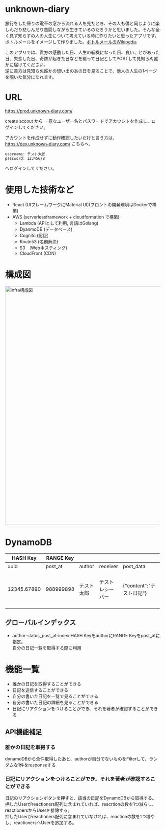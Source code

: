 # unknown-diary
旅行をした帰りの電車の窓から流れる人を見たとき、その人も僕と同じように楽しんだり悲しんだり苦闘しながら生きているのだろうかと思いました。そんな全く見ず知らずの人の人生について考えている時に作りたいと思ったアプリです。ボトルメールをイメージして作りました。[ボトルメールのWikipedia](https://ja.wikipedia.org/wiki/%E3%83%9C%E3%83%88%E3%83%AB%E3%83%A1%E3%83%BC%E3%83%AB)  

このアプリでは、貴方の感動した日、人生の転機になった日、良いことがあった日、失恋した日、奇跡が起きた日などを綴って日記としてPOSTして見知らぬ誰かに届けてください。  
逆に貴方は見知らぬ誰かの想い出のあの日を見ることで、他人の人生の1ページを覗いた気分になれます。

# URL
https://prod.unknown-diary.com/

create accout から
一意なユーザー名とパスワードでアカウントを作成し、ログインしてください。

アカウントを作成せずに動作確認したいだけと言う方は、
https://dev.unknown-diary.com/
こちらへ、
```
username: テスト太郎  
password: 12345678
```
へログインしてください。

# 使用した技術など
- React (UIフレームワークにMaterial UI)(フロントの開発環境はDockerで構築)
- AWS (serverlessframework + cloudformation で構築)
  - Lambda (APIとして利用, 言語はGolang)
  - DyanmoDB (データベース)
  - Cognito (認証)
  - Route53 (名前解決)
  - S3　(Webホスティング)
  - CloudFront (CDN)


# 構成図
<img width="775" alt="infra構成図" src="https://user-images.githubusercontent.com/53635209/114696010-2ac1ed80-9d57-11eb-94d4-a0bf1a3505bf.png">

# DynamoDB
				
| HASH Key    | RANGE Key |            |                  |                          |          |                                                        | 
| ----------- | --------- | ---------- | ---------------- | ------------------------ | -------- | ------------------------------------------------------ | 
| uuid        | post_at   | author     | receiver         | post_data                | reaction | reactioners                                            | 
| 12345.67890 | 988999898 | テスト太郎 | テストレシーバー | {"content":"テスト日記"} | 2        | [ { "S" : " テストさん" }, { "S" : "サンプルユーザ" }] | 

## グローバルインデックス
- author-status_post_at-index
HASH KeyをauthorにRANGE Keyをpost_atに指定。  
自分の日記一覧を取得する際に利用
  
# 機能一覧
- 誰かの日記を取得することができる
- 日記を送信することができる
- 自分の書いた日記を一覧で見ることができる
- 自分の書いた日記の詳細を見ることができる
- 日記にリアクションをつけることができ、それを著者が確認することができる

## API機能補足
### 誰かの日記を取得する
dynamoDBから全件取得したあと、authorが自分でないものをFilterして、ランダムな1件をresponseする

### 日記にリアクションをつけることができ、それを著者が確認することができる
日記のリアクションボタンを押すと、該当の日記をDynamoDBから取得する。押したUserがreactioners配列に含まれていれば、reacrtionの数を1つ減らし、reactionersからUserを排除する。  
押したUserがreactioners配列に含まれていなければ、reactionの数を1つ増やし、reactionersへUserを追加する。
